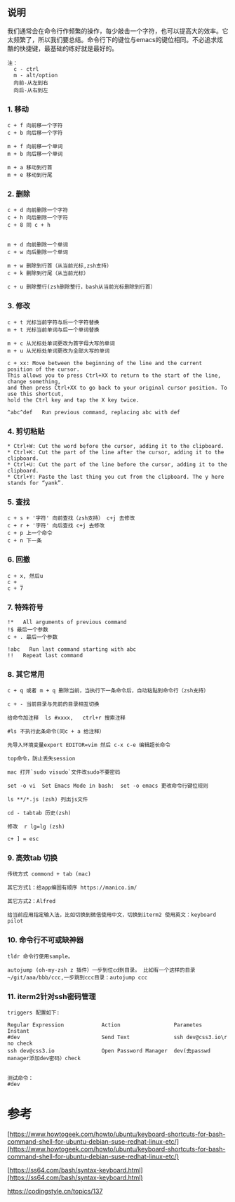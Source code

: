 ## 说明

我们通常会在命令行作频繁的操作，每少敲击一个字符，也可以提高大的效率。它太频繁了，所以我们要总结。命令行下的键位与emacs的键位相同。不必追求炫酷的快捷键，最基础的练好就是最好的。

```
注：
  c - ctrl
  m - alt/option
  向前-从左到右
  向后-从右到左
```

### 1. 移动

```
c + f 向前移一个字符
c + b 向后移一个字符

m + f 向前移一个单词
m + b 向后移一个单词

m + a 移动到行首
m + e 移动到行尾
```

### 2. 删除

```
c + d 向前删除一个字符
c + h 向后删除一个字符
c + 8 同 c + h


m + d 向前删除一个单词
c + w 向后删除一个单词

m + w 删除到行首（从当前光标,zsh支持）
c + k 删除到行尾（从当前光标）

c + u 删除整行(zsh删除整行，bash从当前光标删除到行首）
```

### 3. 修改

```
c + t 光标当前字符与后一个字符替换
m + t 光标当前单词与后一个单词替换

m + c 从光标处单词更改为首字母大写的单词
m + u 从光标处单词更改为全部大写的单词

c + xx: Move between the beginning of the line and the current position of the cursor. 
This allows you to press Ctrl+XX to return to the start of the line, change something, 
and then press Ctrl+XX to go back to your original cursor position. To use this shortcut, 
hold the Ctrl key and tap the X key twice.

^abc­^­def   Run previous command, replacing abc with def
```

### 4. 剪切粘贴

```
* Ctrl+W: Cut the word before the cursor, adding it to the clipboard.
* Ctrl+K: Cut the part of the line after the cursor, adding it to the clipboard.
* Ctrl+U: Cut the part of the line before the cursor, adding it to the clipboard.
* Ctrl+Y: Paste the last thing you cut from the clipboard. The y here stands for “yank”.
```

### 5. 查找

```
c + s + '字符' 向前查找（zsh支持） c+j 去修改
c + r + '字符' 向后查找 c+j 去修改
c + p 上一个命令
c + n 下一条
```

### 6. 回撤

```
c + x, 然后u
c + _ 
c + 7
```

### 7. 特殊符号

```
!*   All arguments of previous command
!$ 最后一个参数
c + . 最后一个参数

!abc   Run last command starting with abc
!!   Repeat last command
```

### 8. 其它常用

    c + q 或者 m + q 删除当前，当执行下一条命令后，自动粘贴到命令行（zsh支持）

    c + - 当前目录与先前的目录相互切换

    给命令加注释  ls #xxxx,   ctrl+r 搜索注释

    #ls 不执行此条命令(同c + a 给注释）

    先导入环境变量export EDITOR=vim 然后 c-x c-e 编辑超长命令

    top命令，防止丢失session

    mac 打开`sudo visudo`文件改sudo不要密码

    set -o vi  Set Emacs Mode in bash:  set -o emacs 更改命令行键位规则 

    ls **/*.js (zsh) 列出js文件

    cd - tabtab 历史(zsh)

    修改  r lg=lg (zsh)

    c+ ] = esc

### 9. 高效tab 切换

```
传统方式 commond + tab (mac)

其它方式1：给app编固有顺序 https://manico.im/

其它方式2：Alfred

给当前应用指定输入法，比如切换到微信使用中文，切换到iterm2 使用英文：keyboard pilot
```

### 10.  命令行不可或缺神器

```
tldr 命令行使用sample。

autojump (oh-my-zsh z 插件）一步到位cd到目录。 比如有一个这样的目录~/git/aaa/bbb/ccc,一步跳到ccc目录：autojump ccc
```

### 11.  iterm2针对ssh密码管理

```
triggers 配置如下:

Regular Expression            Action                 Parametes                      Instant
#dev                          Send Text              ssh dev@css3.io\r              no check
ssh dev@css3.io               Open Password Manager  dev(去passwd manager添加dev密码）check


测试命令：
#dev
```

# 参考

[https://www.howtogeek.com/howto/ubuntu/keyboard-shortcuts-for-bash-command-shell-for-ubuntu-debian-suse-redhat-linux-etc/](https://www.howtogeek.com/howto/ubuntu/keyboard-shortcuts-for-bash-command-shell-for-ubuntu-debian-suse-redhat-linux-etc/)

[https://ss64.com/bash/syntax-keyboard.html](https://ss64.com/bash/syntax-keyboard.html)

https://codingstyle.cn/topics/137 

